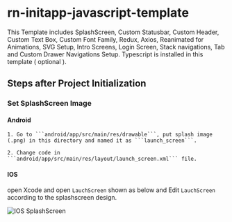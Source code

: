 # rn-initapp-javascript-template
This Template includes SplashScreen, Custom Statusbar, Custom Header, Custom Text Box, Custom Font Family,  Redux, Axios, Reanimated for Animations, SVG Setup, Intro Screens, Login Screen, Stack navigations, Tab and Custom Drawer Navigations Setup. Typescript is installed in this template ( optional ).

## Steps after Project Initialization
  ### Set SplashScreen Image
  #### Android
  
    1. Go to ```android/app/src/main/res/drawable```, put splash image (.png) in this directory and named it as ```launch_screen```.
  
    2. Change code in ```android/app/src/main/res/layout/launch_screen.xml``` file.
    
  #### IOS
  
  open Xcode and open ```LauchScreen``` shown as below and Edit ```LauchScreen``` according to the splashscreen design.
  
![IOS SplashScreen](https://user-images.githubusercontent.com/43330632/160114408-70765700-d6df-445a-9b7c-2928effaa03b.png)

